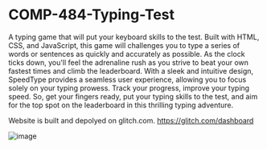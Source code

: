 # COMP-484-Typing-Test
A typing game that will put your keyboard skills to the test. Built with HTML, CSS, and JavaScript, this game will challenges you to type a series of words or sentences as quickly and accurately as possible. As the clock ticks down, you'll feel the adrenaline rush as you strive to beat your own fastest times and climb the leaderboard. With a sleek and intuitive design, SpeedType provides a seamless user experience, allowing you to focus solely on your typing prowess. Track your progress, improve your typing speed. So, get your fingers ready, put your typing skills to the test, and aim for the top spot on the leaderboard in this thrilling typing adventure.

Website is built and depolyed on glitch.com. https://glitch.com/dashboard

![image](https://github.com/brianbales99/COMP-484-Typing-Test/assets/48467575/16eaf75c-6ea4-4f7f-9579-ab7c9cc2d268)

